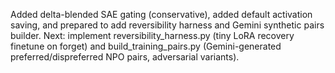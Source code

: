 Added delta-blended SAE gating (conservative), added default activation saving, and prepared to add reversibility harness and Gemini synthetic pairs builder. Next: implement reversibility_harness.py (tiny LoRA recovery finetune on forget) and build_training_pairs.py (Gemini-generated preferred/dispreferred NPO pairs, adversarial variants).
